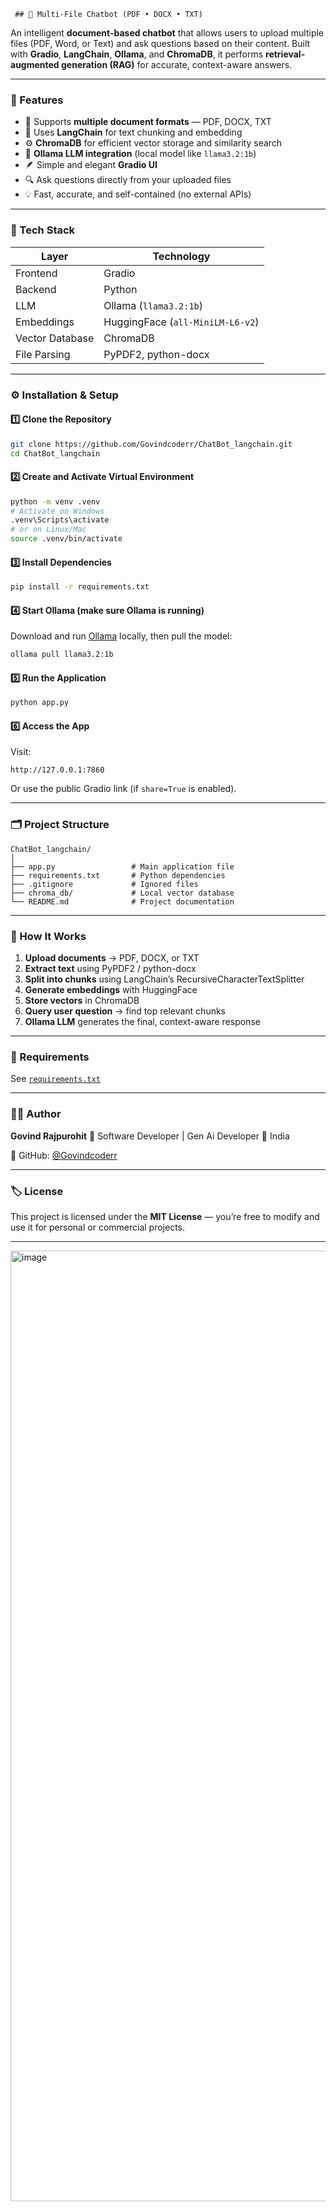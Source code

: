      ## 💬 Multi-File Chatbot (PDF • DOCX • TXT)

An intelligent **document-based chatbot** that allows users to upload multiple files (PDF, Word, or Text) and ask questions based on their content.
Built with **Gradio**, **LangChain**, **Ollama**, and **ChromaDB**, it performs **retrieval-augmented generation (RAG)** for accurate, context-aware answers.

---

### 🚀 Features

* 📂 Supports **multiple document formats** — PDF, DOCX, TXT
* 🧠 Uses **LangChain** for text chunking and embedding
* ⚙️ **ChromaDB** for efficient vector storage and similarity search
* 🤖 **Ollama LLM integration** (local model like `llama3.2:1b`)
* 🪶 Simple and elegant **Gradio UI**
* 🔍 Ask questions directly from your uploaded files
* 💡 Fast, accurate, and self-contained (no external APIs)

---

### 🧩 Tech Stack

| Layer           | Technology                       |
| --------------- | -------------------------------- |
| Frontend        | Gradio                           |
| Backend         | Python                           |
| LLM             | Ollama (`llama3.2:1b`)           |
| Embeddings      | HuggingFace (`all-MiniLM-L6-v2`) |
| Vector Database | ChromaDB                         |
| File Parsing    | PyPDF2, python-docx              |

---

### ⚙️ Installation & Setup

#### 1️⃣ Clone the Repository

```bash
git clone https://github.com/Govindcoderr/ChatBot_langchain.git
cd ChatBot_langchain
```

#### 2️⃣ Create and Activate Virtual Environment

```bash
python -m venv .venv
# Activate on Windows
.venv\Scripts\activate
# or on Linux/Mac
source .venv/bin/activate
```

#### 3️⃣ Install Dependencies

```bash
pip install -r requirements.txt
```

#### 4️⃣ Start Ollama (make sure Ollama is running)

Download and run [Ollama](https://ollama.ai/) locally, then pull the model:

```bash
ollama pull llama3.2:1b
```

#### 5️⃣ Run the Application

```bash
python app.py
```

#### 6️⃣ Access the App

Visit:

```
http://127.0.0.1:7860
```

Or use the public Gradio link (if `share=True` is enabled).

---

### 🗂️ Project Structure

```
ChatBot_langchain/
│
├── app.py                 # Main application file
├── requirements.txt       # Python dependencies
├── .gitignore             # Ignored files
├── chroma_db/             # Local vector database
└── README.md              # Project documentation
```

---

### 🧠 How It Works

1. **Upload documents** → PDF, DOCX, or TXT
2. **Extract text** using PyPDF2 / python-docx
3. **Split into chunks** using LangChain’s RecursiveCharacterTextSplitter
4. **Generate embeddings** with HuggingFace
5. **Store vectors** in ChromaDB
6. **Query user question** → find top relevant chunks
7. **Ollama LLM** generates the final, context-aware response

---

### 🧰 Requirements

See [`requirements.txt`](./requirements.txt)

---


### 🧑‍💻 Author

**Govind Rajpurohit**
💼 Software Developer | Gen Ai Developer 
📍 India

🔗 GitHub: [@Govindcoderr](https://github.com/Govindcoderr)

---

### 🏷️ License

This project is licensed under the **MIT License** — you’re free to modify and use it for personal or commercial projects.

---

<img width="2857" height="1521" alt="image" src="https://github.com/user-attachments/assets/f2ce0008-126d-4fc7-b747-29ad16c7f927" />

